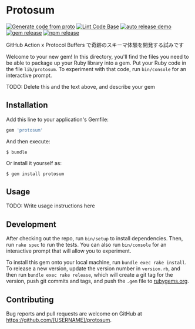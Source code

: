 # Protosum

[![Generate code from proto](https://github.com/igsr5/protosum/actions/workflows/gen-from-proto.yml/badge.svg)](https://github.com/igsr5/protosum/actions/workflows/gen-from-proto.yml)
[![Lint Code Base](https://github.com/igsr5/protosum/actions/workflows/linter.yml/badge.svg)](https://github.com/igsr5/protosum/actions/workflows/linter.yml)
[![auto release demo](https://github.com/igsr5/protosum/actions/workflows/create-release.yml/badge.svg)](https://github.com/igsr5/protosum/actions/workflows/create-release.yml)
[![gem release](https://github.com/igsr5/protosum/actions/workflows/gem-release.yml/badge.svg)](https://github.com/igsr5/protosum/actions/workflows/gem-release.yml)
[![npm release](https://github.com/igsr5/protosum/actions/workflows/npm-release.yml/badge.svg)](https://github.com/igsr5/protosum/actions/workflows/npm-release.yml)

GitHub Action x Protocol Buffers で奇跡のスキーマ体験を開発する試みです

Welcome to your new gem! In this directory, you'll find the files you need to be able to package up your Ruby library into a gem. Put your Ruby code in the file `lib/protosum`. To experiment with that code, run `bin/console` for an interactive prompt.

TODO: Delete this and the text above, and describe your gem

## Installation

Add this line to your application's Gemfile:

```ruby
gem 'protosum'
```

And then execute:

    $ bundle

Or install it yourself as:

    $ gem install protosum

## Usage

TODO: Write usage instructions here

## Development

After checking out the repo, run `bin/setup` to install dependencies. Then, run `rake spec` to run the tests. You can also run `bin/console` for an interactive prompt that will allow you to experiment.

To install this gem onto your local machine, run `bundle exec rake install`. To release a new version, update the version number in `version.rb`, and then run `bundle exec rake release`, which will create a git tag for the version, push git commits and tags, and push the `.gem` file to [rubygems.org](https://rubygems.org).

## Contributing

Bug reports and pull requests are welcome on GitHub at https://github.com/[USERNAME]/protosum.
